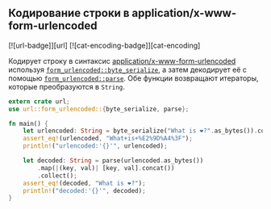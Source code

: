 ## Кодирование строки в application/x-www-form-urlencoded

[![url-badge]][url] [![cat-encoding-badge]][cat-encoding]

Кодирует строку в синтаксис [application/x-www-form-urlencoded] используя [`form_urlencoded::byte_serialize`](https://docs.rs/url/*/url/form_urlencoded/fn.byte_serialize.html), а затем декодирует её с помощью [`form_urlencoded::parse`](https://docs.rs/url/*/url/form_urlencoded/fn.parse.html). Обе функции возвращают итераторы, которые преобразуются в `String`.

```rust
extern crate url;
use url::form_urlencoded::{byte_serialize, parse};

fn main() {
    let urlencoded: String = byte_serialize("What is ❤?".as_bytes()).collect();
    assert_eq!(urlencoded, "What+is+%E2%9D%A4%3F");
    println!("urlencoded:'{}'", urlencoded);

    let decoded: String = parse(urlencoded.as_bytes())
        .map(|(key, val)| [key, val].concat())
        .collect();
    assert_eq!(decoded, "What is ❤?");
    println!("decoded:'{}'", decoded);
}
```


[application/x-www-form-urlencoded]: https://docs.rs/url/*/url/form_urlencoded/fn.byte_serialize.html